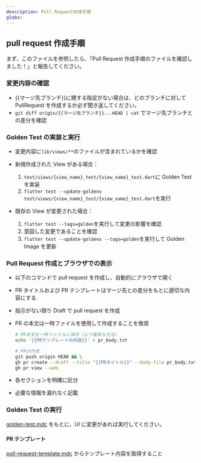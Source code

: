 ```yaml
---
description: Pull Request作成手順
globs:
---
```


## pull request 作成手順

まず、このファイルを参照したら、「Pull Request 作成手順のファイルを確認しました！」と報告してください。

### 変更内容の確認

- {{マージ先ブランチ}}に関する指定がない場合は、どのブランチに対して PullRequest を作成するか必ず聞き返してください。
- `git diff origin/{{マージ先ブランチ}}...HEAD | cat` でマージ先ブランチとの差分を確認

### Golden Test の実装と実行

- 変更内容に`lib/views/**`のファイルが含まれているかを確認
- 新規作成された View がある場合：

  1. `test/views/{view_name}_test/{view_name}_test.dart`に Golden Test を実装
  2. `flutter test --update-goldens test/views/{view_name}_test/{view_name}_test.dart`を実行

- 既存の View が変更された場合：
  1. `flutter test --tags=golden`を実行して変更の影響を確認
  2. 意図した変更であることを確認
  3. `flutter test --update-goldens --tags=golden`を実行して Golden Image を更新

### Pull Request 作成とブラウザでの表示

- 以下のコマンドで pull request を作成し、自動的にブラウザで開く
- PR タイトルおよび PR テンプレートはマージ先との差分をもとに適切な内容にする
- 指示がない限り Draft で pull request を作成
- PR の本文は一時ファイルを使用して作成することを推奨

  ```bash
  # PR本文を一時ファイルに保存（より確実な方法）
  echo '{{PRテンプレートの内容}}' > pr_body.txt

  # PRの作成
  git push origin HEAD && \
  gh pr create --draft --title "{{PRタイトル}}" --body-file pr_body.txt && \
  gh pr view --web
  ```

- 各セクションを明確に区分
- 必要な情報を漏れなく記載

### Golden Test の実行

[golden-test.mdc](mdc:.cursor/rules/golden-test.mdc) をもとに、UI に変更があれば実行してください。

#### PR テンプレート

[pull-request-template.mdc](mdc:.cursor/rules/pull-request-template.mdc) からテンプレート内容を取得すること
